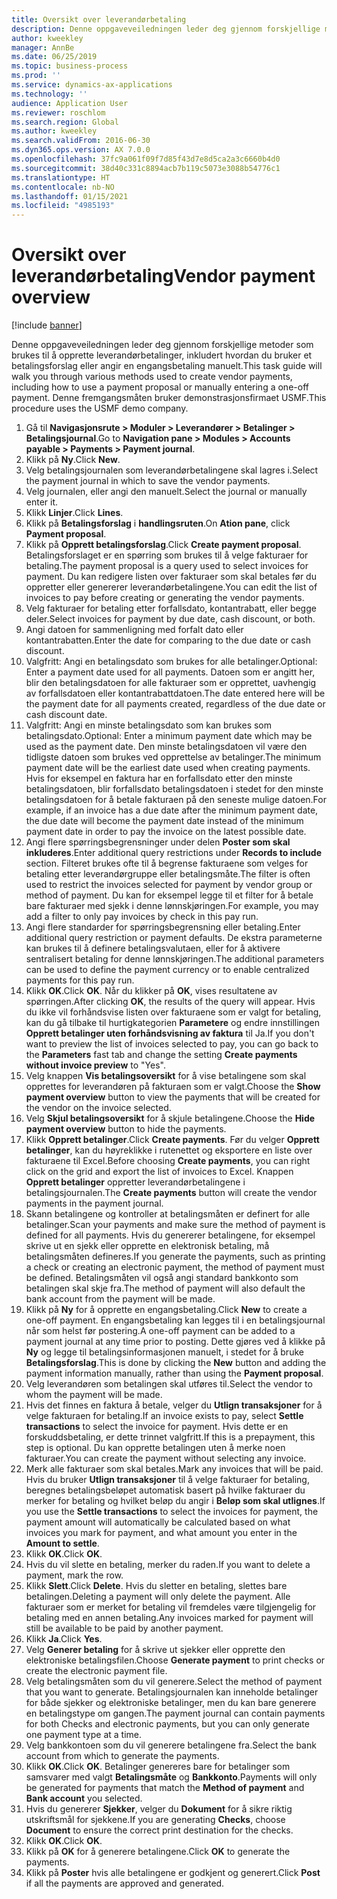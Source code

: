 ```yaml
---
title: Oversikt over leverandørbetaling
description: Denne oppgaveveiledningen leder deg gjennom forskjellige metoder som brukes til å opprette leverandørbetalinger, inkludert hvordan du bruker et betalingsforslag eller angir en engangsbetaling manuelt.
author: kweekley
manager: AnnBe
ms.date: 06/25/2019
ms.topic: business-process
ms.prod: ''
ms.service: dynamics-ax-applications
ms.technology: ''
audience: Application User
ms.reviewer: roschlom
ms.search.region: Global
ms.author: kweekley
ms.search.validFrom: 2016-06-30
ms.dyn365.ops.version: AX 7.0.0
ms.openlocfilehash: 37fc9a061f09f7d85f43d7e8d5ca2a3c6660b4d0
ms.sourcegitcommit: 38d40c331c8894acb7b119c5073e3088b54776c1
ms.translationtype: HT
ms.contentlocale: nb-NO
ms.lasthandoff: 01/15/2021
ms.locfileid: "4985193"
---
```

# <a name="vendor-payment-overview"></a><span data-ttu-id="49e2b-103">Oversikt over leverandørbetaling</span><span class="sxs-lookup"><span data-stu-id="49e2b-103">Vendor payment overview</span></span>

[!include [banner](../../includes/banner.md)]

<span data-ttu-id="49e2b-104">Denne oppgaveveiledningen leder deg gjennom forskjellige metoder som brukes til å opprette leverandørbetalinger, inkludert hvordan du bruker et betalingsforslag eller angir en engangsbetaling manuelt.</span><span class="sxs-lookup"><span data-stu-id="49e2b-104">This task guide will walk you through various methods used to create vendor payments, including how to use a payment proposal or manually entering a one-off payment.</span></span> <span data-ttu-id="49e2b-105">Denne fremgangsmåten bruker demonstrasjonsfirmaet USMF.</span><span class="sxs-lookup"><span data-stu-id="49e2b-105">This procedure uses the USMF demo company.</span></span>

1. <span data-ttu-id="49e2b-106">Gå til **Navigasjonsrute > Moduler > Leverandører > Betalinger > Betalingsjournal**.</span><span class="sxs-lookup"><span data-stu-id="49e2b-106">Go to **Navigation pane > Modules > Accounts payable > Payments > Payment journal**.</span></span>
2. <span data-ttu-id="49e2b-107">Klikk på **Ny**.</span><span class="sxs-lookup"><span data-stu-id="49e2b-107">Click **New**.</span></span>
3. <span data-ttu-id="49e2b-108">Velg betalingsjournalen som leverandørbetalingene skal lagres i.</span><span class="sxs-lookup"><span data-stu-id="49e2b-108">Select the payment journal in which to save the vendor payments.</span></span> 
4. <span data-ttu-id="49e2b-109">Velg journalen, eller angi den manuelt.</span><span class="sxs-lookup"><span data-stu-id="49e2b-109">Select the journal or manually enter it.</span></span>
5. <span data-ttu-id="49e2b-110">Klikk **Linjer**.</span><span class="sxs-lookup"><span data-stu-id="49e2b-110">Click **Lines**.</span></span>
6. <span data-ttu-id="49e2b-111">Klikk på **Betalingsforslag** i **handlingsruten**.</span><span class="sxs-lookup"><span data-stu-id="49e2b-111">On **Ation pane**, click **Payment proposal**.</span></span>
7. <span data-ttu-id="49e2b-112">Klikk på **Opprett betalingsforslag**.</span><span class="sxs-lookup"><span data-stu-id="49e2b-112">Click **Create payment proposal**.</span></span> <span data-ttu-id="49e2b-113">Betalingsforslaget er en spørring som brukes til å velge fakturaer for betaling.</span><span class="sxs-lookup"><span data-stu-id="49e2b-113">The payment proposal is a query used to select invoices for payment.</span></span> <span data-ttu-id="49e2b-114">Du kan redigere listen over fakturaer som skal betales før du oppretter eller genererer leverandørbetalingene.</span><span class="sxs-lookup"><span data-stu-id="49e2b-114">You can edit the list of invoices to pay before creating or generating the vendor payments.</span></span>
8. <span data-ttu-id="49e2b-115">Velg fakturaer for betaling etter forfallsdato, kontantrabatt, eller begge deler.</span><span class="sxs-lookup"><span data-stu-id="49e2b-115">Select invoices for payment by due date, cash discount, or both.</span></span> 
9. <span data-ttu-id="49e2b-116">Angi datoen for sammenligning med forfalt dato eller kontantrabatten.</span><span class="sxs-lookup"><span data-stu-id="49e2b-116">Enter the date for comparing to the due date or cash discount.</span></span> 
10. <span data-ttu-id="49e2b-117">Valgfritt: Angi en betalingsdato som brukes for alle betalinger.</span><span class="sxs-lookup"><span data-stu-id="49e2b-117">Optional: Enter a payment date used for all payments.</span></span> <span data-ttu-id="49e2b-118">Datoen som er angitt her, blir den betalingsdatoen for alle fakturaer som er opprettet, uavhengig av forfallsdatoen eller kontantrabattdatoen.</span><span class="sxs-lookup"><span data-stu-id="49e2b-118">The date entered here will be the payment date for all payments created, regardless of the due date or cash discount date.</span></span>  
11. <span data-ttu-id="49e2b-119">Valgfritt: Angi en minste betalingsdato som kan brukes som betalingsdato.</span><span class="sxs-lookup"><span data-stu-id="49e2b-119">Optional: Enter a minimum payment date which may be used as the payment date.</span></span> <span data-ttu-id="49e2b-120">Den minste betalingsdatoen vil være den tidligste datoen som brukes ved opprettelse av betalinger.</span><span class="sxs-lookup"><span data-stu-id="49e2b-120">The minimum payment date will be the earliest date used when creating payments.</span></span> <span data-ttu-id="49e2b-121">Hvis for eksempel en faktura har en forfallsdato etter den minste betalingsdatoen, blir forfallsdato betalingsdatoen i stedet for den minste betalingsdatoen for å betale fakturaen på den seneste mulige datoen.</span><span class="sxs-lookup"><span data-stu-id="49e2b-121">For example, if an invoice has a due date after the minimum payment date, the due date will become the payment date instead of the minimum payment date in order to pay the invoice on the latest possible date.</span></span>
12. <span data-ttu-id="49e2b-122">Angi flere spørringsbegrensninger under delen **Poster som skal inkluderes**.</span><span class="sxs-lookup"><span data-stu-id="49e2b-122">Enter additional query restrictions under **Records to include** section.</span></span> <span data-ttu-id="49e2b-123">Filteret brukes ofte til å begrense fakturaene som velges for betaling etter leverandørgruppe eller betalingsmåte.</span><span class="sxs-lookup"><span data-stu-id="49e2b-123">The filter is often used to restrict the invoices selected for payment by vendor group or method of payment.</span></span> <span data-ttu-id="49e2b-124">Du kan for eksempel legge til et filter for å betale bare fakturaer med sjekk i denne lønnskjøringen.</span><span class="sxs-lookup"><span data-stu-id="49e2b-124">For example, you may add a filter to only pay invoices by check in this pay run.</span></span>
13. <span data-ttu-id="49e2b-125">Angi flere standarder for spørringsbegrensning eller betaling.</span><span class="sxs-lookup"><span data-stu-id="49e2b-125">Enter additional query restriction or payment defaults.</span></span> <span data-ttu-id="49e2b-126">De ekstra parameterne kan brukes til å definere betalingsvalutaen, eller for å aktivere sentralisert betaling for denne lønnskjøringen.</span><span class="sxs-lookup"><span data-stu-id="49e2b-126">The additional parameters can be used to define the payment currency or to enable centralized payments for this pay run.</span></span>  
14. <span data-ttu-id="49e2b-127">Klikk **OK**.</span><span class="sxs-lookup"><span data-stu-id="49e2b-127">Click **OK**.</span></span> <span data-ttu-id="49e2b-128">Når du klikker på **OK**, vises resultatene av spørringen.</span><span class="sxs-lookup"><span data-stu-id="49e2b-128">After clicking **OK**, the results of the query will appear.</span></span> <span data-ttu-id="49e2b-129">Hvis du ikke vil forhåndsvise listen over fakturaene som er valgt for betaling, kan du gå tilbake til hurtigkategorien **Parametere** og endre innstillingen **Opprett betalinger uten forhåndsvisning av faktura** til Ja.</span><span class="sxs-lookup"><span data-stu-id="49e2b-129">If you don't want to preview the list of invoices selected to pay, you can go back to the **Parameters** fast tab and change the setting **Create payments without invoice preview** to "Yes".</span></span>  
15. <span data-ttu-id="49e2b-130">Velg knappen **Vis betalingsoversikt** for å vise betalingene som skal opprettes for leverandøren på fakturaen som er valgt.</span><span class="sxs-lookup"><span data-stu-id="49e2b-130">Choose the **Show payment overview** button to view the payments that will be created for the vendor on the invoice selected.</span></span>
16. <span data-ttu-id="49e2b-131">Velg **Skjul betalingsoversikt** for å skjule betalingene.</span><span class="sxs-lookup"><span data-stu-id="49e2b-131">Choose the **Hide payment overview** button to hide the payments.</span></span> 
17. <span data-ttu-id="49e2b-132">Klikk **Opprett betalinger**.</span><span class="sxs-lookup"><span data-stu-id="49e2b-132">Click **Create payments**.</span></span> <span data-ttu-id="49e2b-133">Før du velger **Opprett betalinger**, kan du høyreklikke i rutenettet og eksportere en liste over fakturaene til Excel.</span><span class="sxs-lookup"><span data-stu-id="49e2b-133">Before choosing **Create payments**, you can right click on the grid and export the list of invoices to Excel.</span></span> <span data-ttu-id="49e2b-134">Knappen **Opprett betalinger** oppretter leverandørbetalingene i betalingsjournalen.</span><span class="sxs-lookup"><span data-stu-id="49e2b-134">The **Create payments** button will create the vendor payments in the payment journal.</span></span>  
18. <span data-ttu-id="49e2b-135">Skann betalingene og kontroller at betalingsmåten er definert for alle betalinger.</span><span class="sxs-lookup"><span data-stu-id="49e2b-135">Scan your payments and make sure the method of payment is defined for all payments.</span></span> <span data-ttu-id="49e2b-136">Hvis du genererer betalingene, for eksempel skrive ut en sjekk eller opprette en elektronisk betaling, må betalingsmåten defineres.</span><span class="sxs-lookup"><span data-stu-id="49e2b-136">If you generate the payments, such as printing a check or creating an electronic payment, the method of payment must be defined.</span></span> <span data-ttu-id="49e2b-137">Betalingsmåten vil også angi standard bankkonto som betalingen skal skje fra.</span><span class="sxs-lookup"><span data-stu-id="49e2b-137">The method of payment will also default the bank account from the payment will be made.</span></span>  
19. <span data-ttu-id="49e2b-138">Klikk på **Ny** for å opprette en engangsbetaling.</span><span class="sxs-lookup"><span data-stu-id="49e2b-138">Click **New** to create a one-off payment.</span></span> <span data-ttu-id="49e2b-139">En engangsbetaling kan legges til i en betalingsjournal når som helst før postering.</span><span class="sxs-lookup"><span data-stu-id="49e2b-139">A one-off payment can be added to a payment journal at any time prior to posting.</span></span> <span data-ttu-id="49e2b-140">Dette gjøres ved å klikke på **Ny** og legge til betalingsinformasjonen manuelt, i stedet for å bruke **Betalingsforslag**.</span><span class="sxs-lookup"><span data-stu-id="49e2b-140">This is done by clicking the **New** button and adding the payment information manually, rather than using the **Payment proposal**.</span></span>  
20. <span data-ttu-id="49e2b-141">Velg leverandøren som betalingen skal utføres til.</span><span class="sxs-lookup"><span data-stu-id="49e2b-141">Select the vendor to whom the payment will be made.</span></span>
21. <span data-ttu-id="49e2b-142">Hvis det finnes en faktura å betale, velger du **Utlign transaksjoner** for å velge fakturaen for betaling.</span><span class="sxs-lookup"><span data-stu-id="49e2b-142">If an invoice exists to pay, select **Settle transactions** to select the invoice for payment.</span></span> <span data-ttu-id="49e2b-143">Hvis dette er en forskuddsbetaling, er dette trinnet valgfritt.</span><span class="sxs-lookup"><span data-stu-id="49e2b-143">If this is a prepayment, this step is optional.</span></span> <span data-ttu-id="49e2b-144">Du kan opprette betalingen uten å merke noen fakturaer.</span><span class="sxs-lookup"><span data-stu-id="49e2b-144">You can create the payment without selecting any invoice.</span></span> 
22. <span data-ttu-id="49e2b-145">Merk alle fakturaer som skal betales.</span><span class="sxs-lookup"><span data-stu-id="49e2b-145">Mark any invoices that will be paid.</span></span> <span data-ttu-id="49e2b-146">Hvis du bruker **Utlign transaksjoner** til å velge fakturaer for betaling, beregnes betalingsbeløpet automatisk basert på hvilke fakturaer du merker for betaling og hvilket beløp du angir i **Beløp som skal utlignes**.</span><span class="sxs-lookup"><span data-stu-id="49e2b-146">If you use the **Settle transactions** to select the invoices for payment, the payment amount will automatically be calculated based on what invoices you mark for payment, and what amount you enter in the **Amount to settle**.</span></span>
23. <span data-ttu-id="49e2b-147">Klikk **OK**.</span><span class="sxs-lookup"><span data-stu-id="49e2b-147">Click **OK**.</span></span>
24. <span data-ttu-id="49e2b-148">Hvis du vil slette en betaling, merker du raden.</span><span class="sxs-lookup"><span data-stu-id="49e2b-148">If you want to delete a payment, mark the row.</span></span>
25. <span data-ttu-id="49e2b-149">Klikk **Slett**.</span><span class="sxs-lookup"><span data-stu-id="49e2b-149">Click **Delete**.</span></span> <span data-ttu-id="49e2b-150">Hvis du sletter en betaling, slettes bare betalingen.</span><span class="sxs-lookup"><span data-stu-id="49e2b-150">Deleting a payment will only delete the payment.</span></span> <span data-ttu-id="49e2b-151">Alle fakturaer som er merket for betaling vil fremdeles være tilgjengelig for betaling med en annen betaling.</span><span class="sxs-lookup"><span data-stu-id="49e2b-151">Any invoices marked for payment will still be available to be paid by another payment.</span></span>
26. <span data-ttu-id="49e2b-152">Klikk **Ja**.</span><span class="sxs-lookup"><span data-stu-id="49e2b-152">Click **Yes**.</span></span>
27. <span data-ttu-id="49e2b-153">Velg **Generer betaling** for å skrive ut sjekker eller opprette den elektroniske betalingsfilen.</span><span class="sxs-lookup"><span data-stu-id="49e2b-153">Choose **Generate payment** to print checks or create the electronic payment file.</span></span>
28. <span data-ttu-id="49e2b-154">Velg betalingsmåten som du vil generere.</span><span class="sxs-lookup"><span data-stu-id="49e2b-154">Select the method of payment that you want to generate.</span></span> <span data-ttu-id="49e2b-155">Betalingsjournalen kan inneholde betalinger for både sjekker og elektroniske betalinger, men du kan bare generere en betalingstype om gangen.</span><span class="sxs-lookup"><span data-stu-id="49e2b-155">The payment journal can contain payments for both Checks and electronic payments, but you can only generate one payment type at a time.</span></span>
29. <span data-ttu-id="49e2b-156">Velg bankkontoen som du vil generere betalingene fra.</span><span class="sxs-lookup"><span data-stu-id="49e2b-156">Select the bank account from which to generate the payments.</span></span>
30. <span data-ttu-id="49e2b-157">Klikk **OK**.</span><span class="sxs-lookup"><span data-stu-id="49e2b-157">Click **OK**.</span></span> <span data-ttu-id="49e2b-158">Betalinger genereres bare for betalinger som samsvarer med valgt **Betalingsmåte** og **Bankkonto**.</span><span class="sxs-lookup"><span data-stu-id="49e2b-158">Payments will only be generated for payments that match the **Method of payment** and **Bank account** you selected.</span></span>
31. <span data-ttu-id="49e2b-159">Hvis du genererer **Sjekker**, velger du **Dokument** for å sikre riktig utskriftsmål for sjekkene.</span><span class="sxs-lookup"><span data-stu-id="49e2b-159">If you are generating **Checks**, choose **Document** to ensure the correct print destination for the checks.</span></span>
32. <span data-ttu-id="49e2b-160">Klikk **OK**.</span><span class="sxs-lookup"><span data-stu-id="49e2b-160">Click **OK**.</span></span>
33. <span data-ttu-id="49e2b-161">Klikk på **OK** for å generere betalingene.</span><span class="sxs-lookup"><span data-stu-id="49e2b-161">Click **OK** to generate the payments.</span></span>
34. <span data-ttu-id="49e2b-162">Klikk på **Poster** hvis alle betalingene er godkjent og generert.</span><span class="sxs-lookup"><span data-stu-id="49e2b-162">Click **Post** if all the payments are approved and generated.</span></span> 

